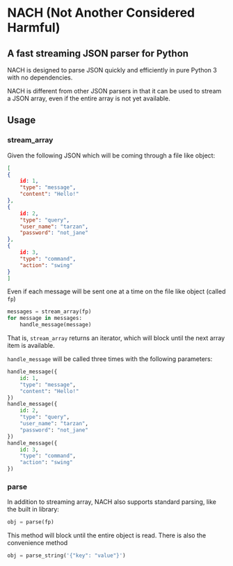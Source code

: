 NACH (Not Another Considered Harmful)
=====================================
A fast streaming JSON parser for Python
---------------------------------------

NACH is designed to parse JSON quickly and efficiently in pure Python 3 with no dependencies.

NACH is different from other JSON parsers in that it can be used to stream a JSON array, even if the entire array
is not yet available.

## Usage

### stream_array

Given the following JSON which will be coming through a file like object:

```json
[
{
    id: 1,
    "type": "message",
    "content": "Hello!"
},
{
    id: 2,
    "type": "query",
    "user_name": "tarzan",
    "password": "not_jane"
},
{
    id: 3,
    "type": "command",
    "action": "swing"
}
]
```

Even if each message will be sent one at a time on the file like object (called `fp`)

```python
messages = stream_array(fp)
for message in messages:
    handle_message(message)
```

That is, `stream_array` returns an iterator, which will block until the next array item is available.

`handle_message` will be called three times with the following parameters:

```python
handle_message({
    id: 1,
    "type": "message",
    "content": "Hello!"
})
handle_message({
    id: 2,
    "type": "query",
    "user_name": "tarzan",
    "password": "not_jane"
})
handle_message({
    id: 3,
    "type": "command",
    "action": "swing"
})
```

### parse

In addition to streaming array, NACH also supports standard parsing, like the built in library:

```python
obj = parse(fp)
```

This method will block until the entire object is read.  There is also the convenience method

```python
obj = parse_string('{"key": "value"}')
```